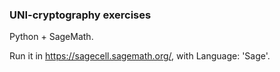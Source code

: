 ### UNI-cryptography exercises

Python + SageMath.

Run it in https://sagecell.sagemath.org/,
with Language: 'Sage'.

